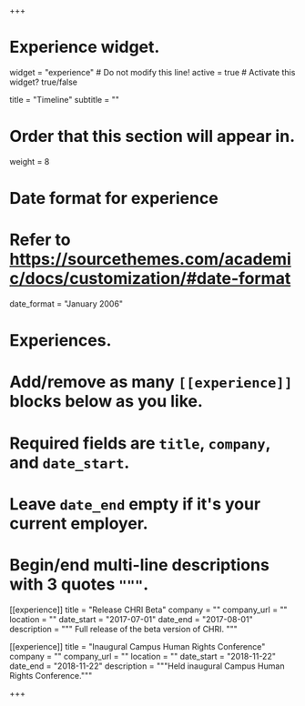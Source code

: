 +++
# Experience widget.
widget = "experience"  # Do not modify this line!
active = true  # Activate this widget? true/false

title = "Timeline"
subtitle = ""

# Order that this section will appear in.
weight = 8

# Date format for experience
#   Refer to https://sourcethemes.com/academic/docs/customization/#date-format
date_format = "January 2006"

# Experiences.
#   Add/remove as many `[[experience]]` blocks below as you like.
#   Required fields are `title`, `company`, and `date_start`.
#   Leave `date_end` empty if it's your current employer.
#   Begin/end multi-line descriptions with 3 quotes `"""`.
[[experience]]
  title = "Release CHRI Beta"
  company = ""
  company_url = ""
  location = ""
  date_start = "2017-07-01"
  date_end = "2017-08-01"
  description = """
  Full release of the beta version of CHRI.
  """

[[experience]]
  title = "Inaugural Campus Human Rights Conference"
  company = ""
  company_url = ""
  location = ""
  date_start = "2018-11-22"
  date_end = "2018-11-22"
  description = """Held inaugural Campus Human Rights Conference."""

+++
